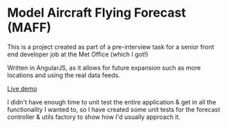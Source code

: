 # Model Aircraft Flying Forecast (MAFF)

This is a project created as part of a pre-interview task for a senior front end developer job at the Met Office (which I got!)

Written in AngularJS, as it allows for future expansion such as more locations and using the real data feeds.

[Live demo](http://andrewpoyntz.co.uk/maff/app/)


I didn't have enough time to unit test the entire application & get in all the functionality I wanted to, so I have created some unit tests for the forecast controller & utils factory to show how I'd usually approach it.

  